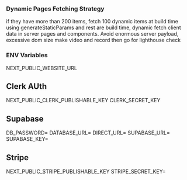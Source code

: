 ### Dynamic Pages Fetching Strategy

if they have more than 200 items, fetch 100 dynamic items at build time using generateStaticParams and rest are build time, dynamic fetch client data in server pages and components. Avoid enormous server payload, excessive dom size
make video and record then go for lighthouse check

### ENV Variables

NEXT_PUBLIC_WEBSITE_URL

## Clerk AUth

NEXT_PUBLIC_CLERK_PUBLISHABLE_KEY
CLERK_SECRET_KEY

## Supabase

DB_PASSWORD=
DATABASE_URL=
DIRECT_URL=
SUPABASE_URL=
SUPABASE_KEY=

## Stripe

NEXT_PUBLIC_STRIPE_PUBLISHABLE_KEY
STRIPE_SECRET_KEY=
